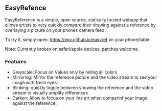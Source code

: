## EasyRefence
EasyReference is a simple, open source, statically hosted webapp that allows artists to very quickly compare their drawing against a reference by overlaying a picture on your phones camera feed. 

To try it, simply open: https://eqv.github.io/easyref on your phone/table. 

Note: Currently broken on safari/apple devices, patches welcome.  

### Features
* Greyscale: Focus on Values only by hiding all colors
* Mirroring: Mirror the reference picture and the video stream to see your image with fresh eyes.
* Blinking: quickly toggle between showing the reference and the video stream to visually amplify differences
* Darken: Allow to focus on your line art when comparinf your image against the reference. 
